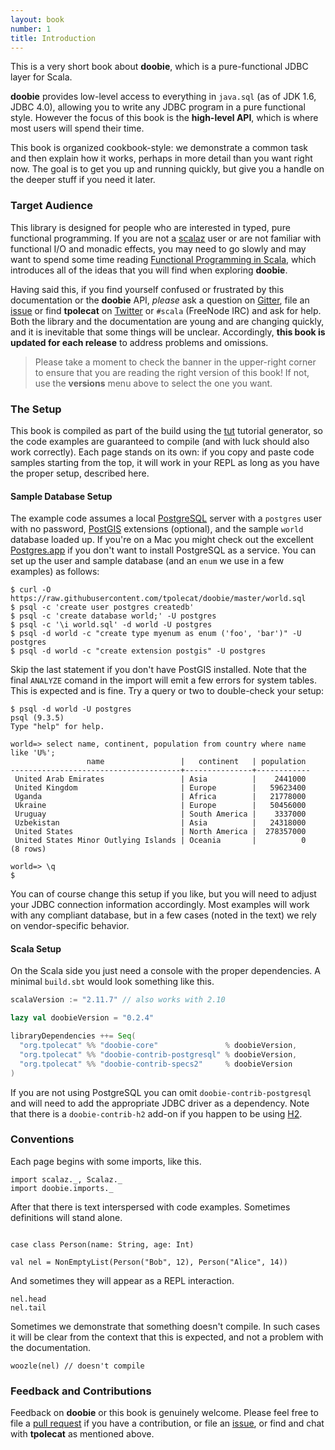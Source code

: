 ```yaml
---
layout: book
number: 1
title: Introduction
---
```


This is a very short book about **doobie**, which is a pure-functional JDBC layer for Scala.

**doobie** provides low-level access to everything in `java.sql` (as of JDK 1.6, JDBC 4.0), allowing you to write any JDBC program in a pure functional style. However the focus of this book is the **high-level API**, which is where most users will spend their time.

This book is organized cookbook-style: we demonstrate a common task and then explain how it works, perhaps in more detail than you want right now. The goal is to get you up and running quickly, but give you a handle on the deeper stuff if you need it later.


### Target Audience

This library is designed for people who are interested in typed, pure functional programming. If you are not a [scalaz](https://github.com/scalaz/scalaz) user or are not familiar with functional I/O and monadic effects, you may need to go slowly and may want to spend some time reading [Functional Programming in Scala](http://manning.com/bjarnason/), which introduces all of the ideas that you will find when exploring **doobie**.

Having said this, if you find yourself confused or frustrated by this documentation or the **doobie** API, *please* ask a question on [Gitter](https://gitter.im/tpolecat/doobie), file an [issue](https://github.com/tpolecat/doobie/issues) or find **tpolecat** on [Twitter](https://twitter.com/tpolecat) or `#scala` (FreeNode IRC) and ask for help. Both the library and the documentation are young and are changing quickly, and it is inevitable that some things will be unclear. Accordingly, **this book is updated for each release** to address problems and omissions.

> Please take a moment to check the banner in the upper-right corner to ensure that you are reading the right version of this book! If not, use the **versions** menu above to select the one you want.


### The Setup

This book is compiled as part of the build using the [tut](https://github.com/tpolecat/tut) tutorial generator, so the code examples are guaranteed to compile (and with luck should also work correctly). Each page stands on its own: if you copy and paste code samples starting from the top, it will work in your REPL as long as you have the proper setup, described here.

#### Sample Database Setup

The example code assumes a local [PostgreSQL](http://www.postgresql.org/) server with a `postgres` user with no password, [PostGIS](http://postgis.net/) extensions (optional), and the sample `world` database loaded up. If you're on a Mac you might check out the excellent [Postgres.app](http://postgresapp.com/) if you don't want to install PostgreSQL as a service. You can set up the user and sample database (and an `enum` we use in a few examples) as follows:

```
$ curl -O https://raw.githubusercontent.com/tpolecat/doobie/master/world.sql
$ psql -c 'create user postgres createdb'
$ psql -c 'create database world;' -U postgres
$ psql -c '\i world.sql' -d world -U postgres
$ psql -d world -c "create type myenum as enum ('foo', 'bar')" -U postgres
$ psql -d world -c "create extension postgis" -U postgres
```

Skip the last statement if you don't have PostGIS installed. Note that the final `ANALYZE` comand in the import will emit a few errors for system tables. This is expected and is fine. Try a query or two to double-check your setup:

```
$ psql -d world -U postgres
psql (9.3.5)
Type "help" for help.

world=> select name, continent, population from country where name like 'U%';
                 name                 |   continent   | population
--------------------------------------+---------------+------------
 United Arab Emirates                 | Asia          |    2441000
 United Kingdom                       | Europe        |   59623400
 Uganda                               | Africa        |   21778000
 Ukraine                              | Europe        |   50456000
 Uruguay                              | South America |    3337000
 Uzbekistan                           | Asia          |   24318000
 United States                        | North America |  278357000
 United States Minor Outlying Islands | Oceania       |          0
(8 rows)

world=> \q
$
```

You can of course change this setup if you like, but you will need to adjust your JDBC connection information accordingly. Most examples will work with any compliant database, but in a few cases (noted in the text) we rely on vendor-specific behavior.

#### Scala Setup

On the Scala side you just need a console with the proper dependencies. A minimal `build.sbt` would look something like this.

```scala
scalaVersion := "2.11.7" // also works with 2.10

lazy val doobieVersion = "0.2.4"

libraryDependencies ++= Seq(
  "org.tpolecat" %% "doobie-core"               % doobieVersion,
  "org.tpolecat" %% "doobie-contrib-postgresql" % doobieVersion,
  "org.tpolecat" %% "doobie-contrib-specs2"     % doobieVersion
)
```

If you are not using PostgreSQL you can omit `doobie-contrib-postgresql` and will need to add the appropriate JDBC driver as a dependency. Note that there is a `doobie-contrib-h2` add-on if you happen to be using [H2](http://www.h2database.com/).

### Conventions

Each page begins with some imports, like this.

```tut:silent
import scalaz._, Scalaz._
import doobie.imports._
```

After that there is text interspersed with code examples. Sometimes definitions will stand alone.

```tut:silent

case class Person(name: String, age: Int)

val nel = NonEmptyList(Person("Bob", 12), Person("Alice", 14))
```
And sometimes they will appear as a REPL interaction.

```tut
nel.head
nel.tail
```

Sometimes we demonstrate that something doesn't compile. In such cases it will be clear from the context that this is expected, and not a problem with the documentation.

```tut:nofail
woozle(nel) // doesn't compile
```

### Feedback and Contributions

Feedback on **doobie** or this book is genuinely welcome. Please feel free to file a [pull request](https://github.com/tpolecat/doobie) if you have a contribution, or file an [issue](https://github.com/tpolecat/doobie/issues), or find and chat with **tpolecat** as mentioned above.

